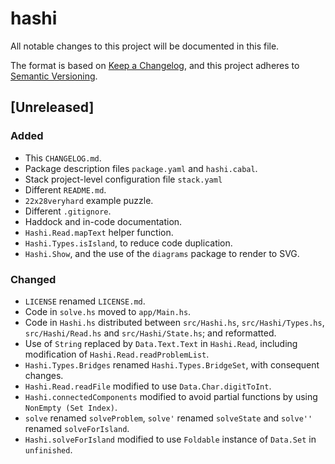 # hashi

All notable changes to this project will be documented in this file.

The format is based on [Keep a Changelog](https://keepachangelog.com/en/1.1.0/),
and this project adheres to
[Semantic Versioning](https://semver.org/spec/v2.0.0.html).

## [Unreleased]

### Added
* This `CHANGELOG.md`.
* Package description files `package.yaml` and `hashi.cabal`.
* Stack project-level configuration file `stack.yaml`
* Different `README.md`.
* `22x28veryhard` example puzzle.
* Different `.gitignore`.
* Haddock and in-code documentation.
* `Hashi.Read.mapText` helper function.
* `Hashi.Types.isIsland`, to reduce code duplication.
* `Hashi.Show`, and the use of the `diagrams` package to render to SVG.

### Changed
* `LICENSE` renamed `LICENSE.md`.
* Code in `solve.hs` moved to `app/Main.hs`.
* Code in `Hashi.hs` distributed between `src/Hashi.hs`, `src/Hashi/Types.hs`,
  `src/Hashi/Read.hs` and `src/Hashi/State.hs`; and reformatted.
* Use of `String` replaced by `Data.Text.Text` in `Hashi.Read`, including
  modification of `Hashi.Read.readProblemList`.
* `Hashi.Types.Bridges` renamed `Hashi.Types.BridgeSet`, with consequent
  changes.
* `Hashi.Read.readFile` modified to use `Data.Char.digitToInt`.
* `Hashi.connectedComponents` modified to avoid partial functions by using
  `NonEmpty (Set Index)`.
* `solve` renamed `solveProblem`, `solve'` renamed `solveState` and
  `solve''` renamed `solveForIsland`.
* `Hashi.solveForIsland` modified to use `Foldable` instance of `Data.Set` in
  `unfinished`.

